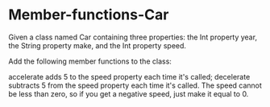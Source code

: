 # Member-functions-Car
Given a class named Car containing three properties: the Int property year, the String property make, and the Int property speed.

Add the following member functions to the class:

accelerate adds 5 to the speed property each time it's called;
decelerate subtracts 5 from the speed property each time it's called. The speed cannot be less than zero, so if you get a negative speed, just make it equal to 0.
